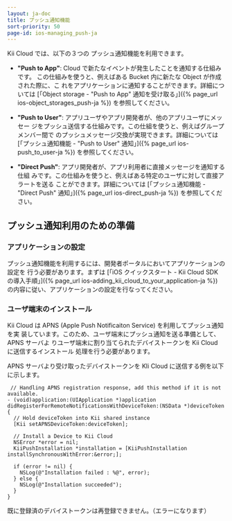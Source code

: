 ```yaml
---
layout: ja-doc
title: プッシュ通知機能
sort-priority: 50
page-id: ios-managing_push-ja
---
```

Kii Cloud では、以下の３つの プッシュ通知機能を利用できます。

* **"Push to App"**: Cloud で新たなイベントが発生したことを通知する仕組みです。
  この仕組みを使うと、例えばある Bucket 内に新たな Object が作成された際に、こ
  れをアプリケーションに通知することができます。詳細については
  [「Object storage - "Push  to App" 通知を受け取る」]({% page_url ios-object_storages_push-ja %})
  を参照してください。

* **"Push to User"**: アプリユーザやアプリ開発者が、他のアプリユーザにメッセー
  ジをプッシュ送信する仕組みです。この仕組を使うと、例えばグループメンバー間で
  のプッシュメッセージ交換が実現できます。詳細については
  [「プッシュ通知機能 - "Push to User" 通知」]({% page_url ios-push_to_user-ja %})
  を参照してください。

* **"Direct Push"**: アプリ開発者が、アプリ利用者に直接メッセージを通知する仕組
  みです。この仕組みを使うと、例えばある特定のユーザに対して直接アラートを送る
  ことができます。詳細については
  [「プッシュ通知機能 - "Direct Push" 通知」]({% page_url ios-direct_push-ja %})
  を参照してください。

## プッシュ通知利用のための準備

### アプリケーションの設定

プッシュ通知機能を利用するには、開発者ポータルにおいてアプリケーションの設定を
行う必要があります。まずは
[「iOS クイックスタート - Kii Cloud SDK の導入手順」]({% page_url ios-adding_kii_cloud_to_your_application-ja %})
の内容に従い、アプリケーションの設定を行なってください。

### ユーザ端末のインストール

Kii Cloud は APNS (Apple Push Notificaiton Service) を利用してプッシュ通知を実
装しています。このため、ユーザ端末にプッシュ通知を送る準備として、APNS サーバよ
りユーザ端末に割り当てられたデバイストークンを Kii Cloud に送信するインストール
処理を行う必要があります。

APNS サーバより受け取ったデバイストークンを KIi Cloud に送信する例を以下に示します。

```objc
 // Handling APNS registration response, add this method if it is not available.
- (void)application:(UIApplication *)application didRegisterForRemoteNotificationsWithDeviceToken:(NSData *)deviceToken {
  // Hold deviceToken into Kii shared instance
  [Kii setAPNSDeviceToken:deviceToken];

  // Install a Device to Kii Cloud
  NSError *error = nil;
  KiiPushInstallation *installation = [KiiPushInstallation installSynchronousWithError:&error;];

  if (error != nil) {
    NSLog(@"Installation failed : %@", error);
  } else {
    NSLog(@"Installation succeeded");
  }
}
```

既に登録済のデバイストークンは再登録できません。（エラーになります）



